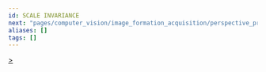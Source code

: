 ```yaml
---
id: SCALE INVARIANCE
next: "pages/computer_vision/image_formation_acquisition/perspective_projection.md"
aliases: []
tags: []
---
```


[>](pages/computer_vision/image_formation_acquisition/perspective_projection.md)
